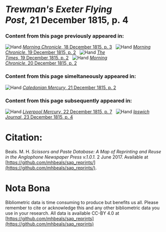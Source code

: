 # *Trewman's Exeter Flying Post*, 21 December 1815, p. 4  
  
### Content from this page previously appeared in:  
![Hand](http://scissorsandpaste.net/wp-content/uploads/2017/06/smallhandpointer.png) [*Morning Chronicle*, 18 December 1815, p. 3](https://mhbeals.github.io/sap_html/Morning-Chronicle/Morning-Chronicle-18-December-1815-p-3)  
![Hand](http://scissorsandpaste.net/wp-content/uploads/2017/06/smallhandpointer.png) [*Morning Chronicle*, 19 December 1815, p. 2](https://mhbeals.github.io/sap_html/Morning-Chronicle/Morning-Chronicle-19-December-1815-p-2)  
![Hand](http://scissorsandpaste.net/wp-content/uploads/2017/06/smallhandpointer.png) [*The Times*, 19 December 1815, p. 2](https://mhbeals.github.io/sap_html/The-Times/The-Times-19-December-1815-p-2)  
![Hand](http://scissorsandpaste.net/wp-content/uploads/2017/06/smallhandpointer.png) [*Morning Chronicle*, 20 December 1815, p. 2](https://mhbeals.github.io/sap_html/Morning-Chronicle/Morning-Chronicle-20-December-1815-p-2)  
  
### Content from this page simeltaneously appeared in:  
![Hand](http://scissorsandpaste.net/wp-content/uploads/2017/06/smallhandpointer.png) [*Caledonian Mercury*, 21 December 1815, p. 2](https://mhbeals.github.io/sap_html/Caledonian-Mercury/Caledonian-Mercury-21-December-1815-p-2)  
  
### Content from this page subsequently appeared in:  
![Hand](http://scissorsandpaste.net/wp-content/uploads/2017/06/smallhandpointer.png) [*Liverpool Mercury*, 22 December 1815, p. 7](https://mhbeals.github.io/sap_html/Liverpool-Mercury/Liverpool-Mercury-22-December-1815-p-7)  
![Hand](http://scissorsandpaste.net/wp-content/uploads/2017/06/smallhandpointer.png) [*Ipswich Journal*, 23 December 1815, p. 4](https://mhbeals.github.io/sap_html/Ipswich-Journal/Ipswich-Journal-23-December-1815-p-4)  


# Citation: 

Beals. M. H. *Scissors and Paste Database: A Map of Reprinting and Reuse in the Anglophone Newspaper Press v.1.0.1.* 2 June 2017. Available at [https://github.com/mhbeals/sap_reprints/](https://github.com/mhbeals/sap_reprints/). 

# Nota Bona

Bibliometric data is time consuming to produce but benefits us all. Please remember to cite or acknowledge this and any other bibliometric data you use in your research. All data is available CC-BY 4.0 at [https://github.com/mhbeals/sap_reprints](https://github.com/mhbeals/sap_reprints)